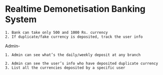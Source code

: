 # Realtime Demonetisation Banking System

```
1. Bank can take only 500 and 1000 Rs. currency
2. If duplicate/fake currency is deposited, track the user info
```

Admin-
```
1. Admin can see what’s the daily/weekly deposit at any branch

2. Admin can see the user’s info who have deposited duplicate currency
3. List all the currencies deposited by a specific user
```